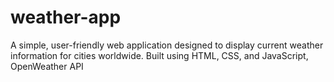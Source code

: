 # weather-app
A simple, user-friendly web application designed to display current weather information for cities worldwide. Built using HTML, CSS, and JavaScript,  OpenWeather API
